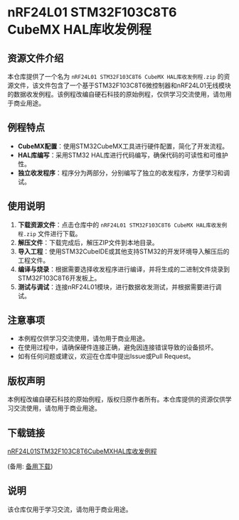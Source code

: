 # nRF24L01 STM32F103C8T6 CubeMX HAL库收发例程

## 资源文件介绍

本仓库提供了一个名为 `nRF24L01 STM32F103C8T6 CubeMX HAL库收发例程.zip` 的资源文件，该文件包含了一个基于STM32F103C8T6微控制器和nRF24L01无线模块的数据收发例程。该例程改编自硬石科技的原始例程，仅供学习交流使用，请勿用于商业用途。

## 例程特点

- **CubeMX配置**：使用STM32CubeMX工具进行硬件配置，简化了开发流程。
- **HAL库编写**：采用STM32 HAL库进行代码编写，确保代码的可读性和可维护性。
- **独立收发程序**：程序分为两部分，分别编写了独立的收发程序，方便学习和调试。

## 使用说明

1. **下载资源文件**：点击仓库中的 `nRF24L01 STM32F103C8T6 CubeMX HAL库收发例程.zip` 文件进行下载。
2. **解压文件**：下载完成后，解压ZIP文件到本地目录。
3. **导入工程**：使用STM32CubeIDE或其他支持STM32的开发环境导入解压后的工程文件。
4. **编译与烧录**：根据需要选择收发程序进行编译，并将生成的二进制文件烧录到STM32F103C8T6开发板上。
5. **测试与调试**：连接nRF24L01模块，进行数据收发测试，并根据需要进行调试。

## 注意事项

- 本例程仅供学习交流使用，请勿用于商业用途。
- 在使用过程中，请确保硬件连接正确，避免因连接错误导致的设备损坏。
- 如有任何问题或建议，欢迎在仓库中提出Issue或Pull Request。

## 版权声明

本例程改编自硬石科技的原始例程，版权归原作者所有。本仓库提供的资源仅供学习交流使用，请勿用于商业用途。

## 下载链接
[nRF24L01STM32F103C8T6CubeMXHAL库收发例程](https://pan.quark.cn/s/dc07b5958b71) 

(备用: [备用下载](https://pan.baidu.com/s/1xDfoHSd3cGlb1N3jFkCYFg?pwd=1234))

## 说明

该仓库仅用于学习交流，请勿用于商业用途。
